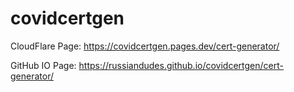 # covidcertgen

CloudFlare Page: https://covidcertgen.pages.dev/cert-generator/

GitHub IO Page: https://russiandudes.github.io/covidcertgen/cert-generator/
